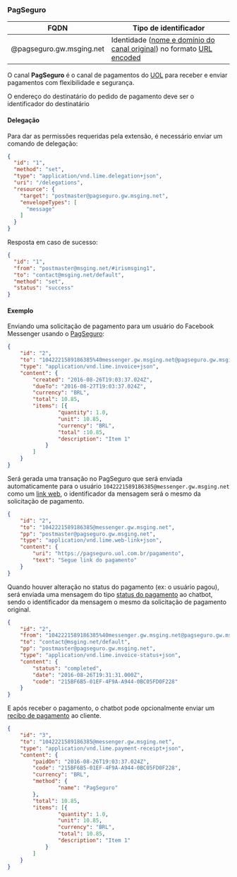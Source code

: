 ### PagSeguro
| FQDN                     | Tipo de identificador                                         | 
|--------------------------|---------------------------------------------------------------|
| @pagseguro.gw.msging.net | Identidade ([nome e domínio do canal original](./#/docs/concepts/addressing)) no formato [URL encoded](http://www.w3schools.com/tags/ref_urlencode.asp) | 

O canal **PagSeguro** é o canal de pagamentos do [UOL](https://pagseguro.uol.com.br/) para receber e enviar pagamentos com flexibilidade e segurança.

O endereço do destinatário do pedido de pagamento deve ser o identificador do destinatário 

#### Delegação
Para dar as permissões requeridas pela extensão, é necessário enviar um comando de delegação:

```json
{  
  "id": "1",
  "method": "set",
  "type": "application/vnd.lime.delegation+json",
  "uri": "/delegations",
  "resource": {  
    "target": "postmaster@pagseguro.gw.msging.net",
    "envelopeTypes": [  
      "message"
    ]
  }
}
```
Resposta em caso de sucesso:

```json
{
  "id": "1",
  "from": "postmaster@msging.net/#irismsging1",
  "to": "contact@msging.net/default",
  "method": "set",
  "status": "success"
}
```

#### Exemplo

Enviando uma solicitação de pagamento para um usuário do Facebook Messenger usando o [PagSeguro](./#/docs/payments/pagseguro):

```json
{
    "id": "2",
    "to": "1042221589186385%40messenger.gw.msging.net@pagseguro.gw.msging.net",
    "type": "application/vnd.lime.invoice+json",
    "content": {
        "created": "2016-08-26T19:03:37.024Z",
        "dueTo": "2016-08-27T19:03:37.024Z",
        "currency": "BRL",
        "total": 10.85,
        "items": [{
                "quantity": 1.0,
                "unit": 10.85,
                "currency": "BRL",
                "total" :10.85,
                "description": "Item 1"
            }
        ]
    }
}
```

Será gerada uma transação no PagSeguro que será enviada automaticamente para o usuário `1042221589186385@messenger.gw.msging.net` como um [link web](./#/docs/content-types/web-link), o identificador da mensagem será o mesmo da solicitação de pagamento.

```json
{
    "id": "2",
    "to": "1042221589186385@messenger.gw.msging.net",
    "pp": "postmaster@pagseguro.gw.msging.net",
    "type": "application/vnd.lime.web-link+json",
    "content": { 
        "uri": "https://pagseguro.uol.com.br/pagamento",
        "text": "Segue link do pagamento"
    }
}
```

Quando houver alteração no status do pagamento (ex: o usuário pagou), será enviada uma mensagem do tipo [status do pagamento](./#/docs/content-types/invoice-status) ao chatbot, sendo o identificador da mensagem o mesmo da solicitação de pagamento original.

```json
{
    "id": "2",
    "from": "1042221589186385%40messenger.gw.msging.net@pagseguro.gw.msging.net",
    "to": "contact@msging.net/default",
    "pp": "postmaster@pagseguro.gw.msging.net",
    "type": "application/vnd.lime.invoice-status+json",
    "content": {
        "status": "completed",
        "date": "2016-08-26T19:31:31.000Z",
        "code": "215BF6B5-01EF-4F9A-A944-0BC05FD0F228"
    }
}
```

E após receber o pagamento, o chatbot pode opcionalmente enviar um [recibo de pagamento](./#/docs/content-types/payment-receipt) ao cliente.

```json
{
    "id": "3",
    "to": "1042221589186385@messenger.gw.msging.net",
    "type": "application/vnd.lime.payment-receipt+json",
    "content": {
        "paidOn": "2016-08-26T19:03:37.024Z",
        "code": "215BF6B5-01EF-4F9A-A944-0BC05FD0F228",
        "currency": "BRL",
        "method": {
                "name": "PagSeguro"
        },
        "total": 10.85,
        "items": [{
                "quantity": 1.0,
                "unit": 10.85,
                "currency": "BRL",
                "total": 10.85,
                "description": "Item 1"
            }
        ]
    }
}
```

